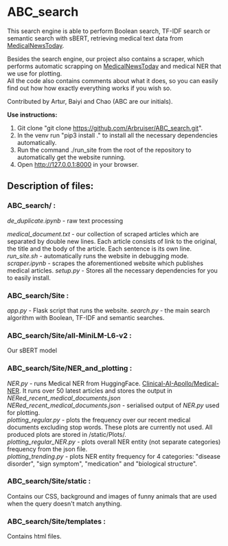 # ABC_search
This search engine is able to perform Boolean search, TF-IDF search or semantic search with sBERT, retrieving medical text data from [MedicalNewsToday](https://www.medicalnewstoday.com/).  

Besides the search engine, our project also contains a scraper, which performs automatic scrapping on [MedicalNewsToday](https://www.medicalnewstoday.com/) and medical NER that we use for plotting.  
All the code also contains comments about what it does, so you can easily find out how how exactly everything works if you wish so.  

Contributed by Artur, Baiyi and Chao (ABC are our initials).  

**Use instructions:**
1. Git clone "git clone https://github.com/Arbruiser/ABC_search.git".
2. In the venv run "pip3 install ." to install all the necessary dependencies automatically.
3. Run the command ./run_site from the root of the repository to automatically get the website running.
4. Open http://127.0.0.1:8000 in your browser.
  
## Description of files:
### **ABC_search/** :   
_de_duplicate.ipynb_ -  raw text processing

_medical_document.txt_ - our collection of scraped articles which are separated by double new lines. Each article consists of link to the original, the title and the body of the article. Each sentence is its own line.  
_run_site.sh_ - automatically runs the website in debugging mode.   
_scraper.ipynb_ - scrapes the aforementioned website which publishes medical articles. 
_setup.py_ - Stores all the necessary dependencies for you to easily install.    
    
    
### **ABC_search/Site** :
_app.py_ - Flask script that runs the website.
_search.py_ - the main search algorithm with Boolean, TF-IDF and semantic searches. 
  
### **ABC_search/Site/all-MiniLM-L6-v2** :
Our sBERT model  
  
### **ABC_search/Site/NER_and_plotting** :
_NER.py_ - runs Medical NER from HuggingFace. [Clinical-AI-Apollo/Medical-NER](https://huggingface.co/Clinical-AI-Apollo/Medical-NER). It runs over 50 latest articles and stores the output in _NERed_recent_medical_documents.json_  
_NERed_recent_medical_documents.json_ - serialised output of _NER.py_ used for plotting.  
_plotting_regular.py_ - plots the frequency over our recent medical documents excluding stop words. These plots are currently not used. All produced plots are stored in /static/Plots/.     
_plotting_regular_NER.py_ - plots overall NER entity (not separate categories) frequency from the json file.  
_plotting_trending.py_ - plots NER entity frequency for 4 categories: "disease disorder", "sign symptom", "medication" and "biological structure".  


### **ABC_search/Site/static** :
Contains our CSS, background and images of funny animals that are used when the query doesn't match anything.  

### **ABC_search/Site/templates** :
Contains html files.       
     
     




